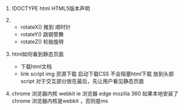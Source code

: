 # 
1. !DOCTYPE html HTML5版本声明
2. 
    - rotateX()    推到 顺时针
    - rotateY()     跳钢管舞
    - rotateZ()     轮胎旋转
3. html如何看到静态页面
    - 下载html文档
    - link script img 资源下载
        启动下载CSS 不会阻塞html下载 放到头部
        script 对于交互部分放在最后，先让用户看见静态页面
        
4. chrome 浏览器内核 webkit
    ie 浏览器 edge
    mozilla
    360 如果本地安装了chrome 浏览器内核是webkit ，否则是ms